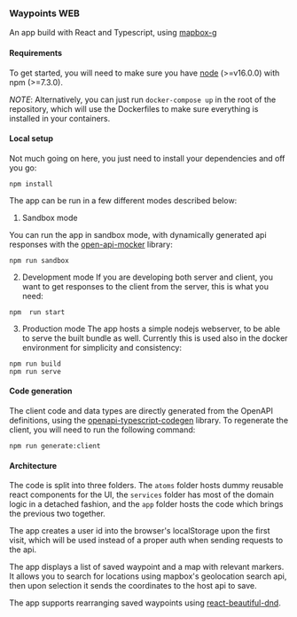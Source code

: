 ### Waypoints WEB

An app build with React and Typescript, using [mapbox-g](https://docs.mapbox.com/mapbox-gl-js/api/)

#### Requirements

To get started, you will need to make sure you have [node](https://nodejs.org/en/download/) (>=v16.0.0) with npm (>=7.3.0).

*NOTE*: Alternatively, you can just run `docker-compose up` in the root of the repository, which will use the Dockerfiles to make sure everything is installed in your containers.

#### Local setup

Not much going on here, you just need to install your dependencies and off you go:

```
npm install
```

The app  can be run in a few different modes described below:

1. Sandbox mode

You can run the app in sandbox mode, with dynamically generated api responses with the [open-api-mocker](https://github.com/jormaechea/open-api-mocker) library:
```
npm run sandbox
```

2. Development mode
If you are developing both server and client, you want to get responses to  the client from the server, this is what you need:
```
npm  run start
```

3. Production mode
The app hosts a simple nodejs webserver, to be able to serve the built bundle as well. Currently this is used also in the docker environment for simplicity and consistency:

```
npm run build
npm run serve
```

#### Code generation

The client code and data types are directly generated from the OpenAPI definitions, using the [openapi-typescript-codegen](https://github.com/ferdikoomen/openapi-typescript-codegen) library. To regenerate the client, you will need to run the following command:

```
npm run generate:client
```

#### Architecture

The code is split into three folders. The `atoms` folder hosts dummy reusable react components for the UI, the `services` folder has most of the domain logic in a detached fashion, and the `app` folder hosts the code which brings the previous two together.

The app creates a user id into the browser's localStorage upon the first visit, which will be used instead of a proper auth when sending requests to the api.

The app displays a list of saved waypoint and a map with relevant markers. It allows you to search for locations using mapbox's geolocation search api, then upon selection it sends the coordinates to the host api to save.

The app supports rearranging saved waypoints using [react-beautiful-dnd](https://github.com/atlassian/react-beautiful-dnd).
